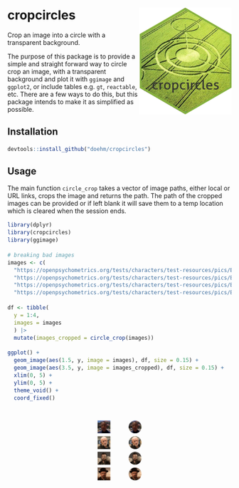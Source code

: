 
# cropcircles <img src='dev/images/hex.png' align="right" height="240" />

Crop an image into a circle with a transparent background.

The purpose of this package is to provide a simple and straight forward
way to circle crop an image, with a transparent background and plot it
with `ggimage` and `ggplot2`, or include tables e.g. `gt`, `reactable`,
etc. There are a few ways to do this, but this package intends to make
it as simplified as possible.

## Installation

``` r
devtools::install_github("doehm/cropcircles")
```

## Usage

The main function `circle_crop` takes a vector of image paths, either
local or URL links, crops the image and returns the path. The path of
the cropped images can be provided or if left blank it will save them to
a temp location which is cleared when the session ends.

``` r
library(dplyr)
library(cropcircles)
library(ggimage)

# breaking bad images
images <- c(
  "https://openpsychometrics.org/tests/characters/test-resources/pics/BB/1.jpg",
  "https://openpsychometrics.org/tests/characters/test-resources/pics/BB/3.jpg", 
  "https://openpsychometrics.org/tests/characters/test-resources/pics/BB/9.jpg", 
  "https://openpsychometrics.org/tests/characters/test-resources/pics/BB/8.jpg")

df <- tibble(
  y = 1:4,
  images = images
  ) |> 
  mutate(images_cropped = circle_crop(images))

ggplot() +
  geom_image(aes(1.5, y, image = images), df, size = 0.15) +
  geom_image(aes(3.5, y, image = images_cropped), df, size = 0.15) +
  xlim(0, 5) +
  ylim(0, 5) +
  theme_void() +
  coord_fixed()
```

<img src='dev/images/bb.png' align="center"/>
